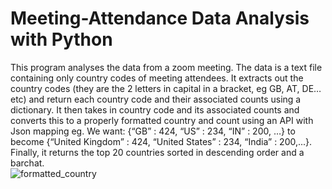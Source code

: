 # Meeting-Attendance Data Analysis with Python
This program analyses the data from a zoom meeting. The data is a text file containing only country codes of meeting attendees. It extracts out the country codes (they are the 2 letters in capital in a bracket, eg GB, AT, DE… etc) and return each country code and their associated counts using a dictionary. It then takes in country code and its associated counts and converts this to a properly formatted country and count using an API with Json mapping eg. We want: {“GB” : 424, “US” : 234, “IN” : 200, …} to become {“United Kingdom” : 424, “United States” : 234, “India” : 200,...}. Finally, it returns the top 20 countries sorted in descending order and a barchat.  
![formatted_country](https://user-images.githubusercontent.com/106112822/224799591-6944163d-84a7-4efe-97b4-49e597a7ae69.png)
